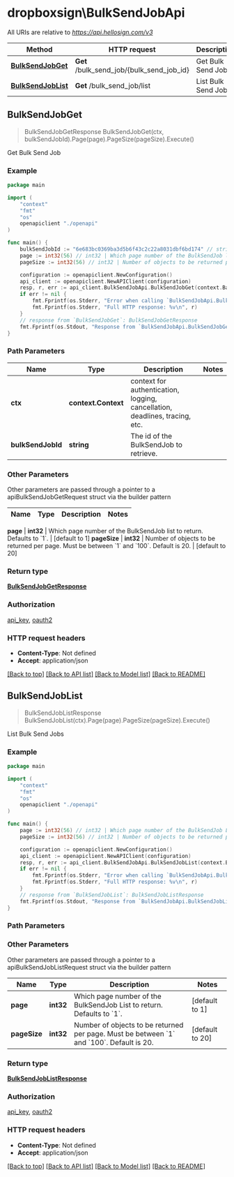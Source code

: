 # dropboxsign\BulkSendJobApi

All URIs are relative to *https://api.hellosign.com/v3*

Method | HTTP request | Description
------------- | ------------- | -------------
[**BulkSendJobGet**](BulkSendJobApi.md#BulkSendJobGet) | **Get** /bulk_send_job/{bulk_send_job_id} | Get Bulk Send Job
[**BulkSendJobList**](BulkSendJobApi.md#BulkSendJobList) | **Get** /bulk_send_job/list | List Bulk Send Jobs



## BulkSendJobGet

> BulkSendJobGetResponse BulkSendJobGet(ctx, bulkSendJobId).Page(page).PageSize(pageSize).Execute()

Get Bulk Send Job



### Example

```go
package main

import (
    "context"
    "fmt"
    "os"
    openapiclient "./openapi"
)

func main() {
    bulkSendJobId := "6e683bc0369ba3d5b6f43c2c22a8031dbf6bd174" // string | The id of the BulkSendJob to retrieve.
    page := int32(56) // int32 | Which page number of the BulkSendJob list to return. Defaults to `1`. (optional) (default to 1)
    pageSize := int32(56) // int32 | Number of objects to be returned per page. Must be between `1` and `100`. Default is 20. (optional) (default to 20)

    configuration := openapiclient.NewConfiguration()
    api_client := openapiclient.NewAPIClient(configuration)
    resp, r, err := api_client.BulkSendJobApi.BulkSendJobGet(context.Background(), bulkSendJobId).Page(page).PageSize(pageSize).Execute()
    if err != nil {
        fmt.Fprintf(os.Stderr, "Error when calling `BulkSendJobApi.BulkSendJobGet``: %v\n", err)
        fmt.Fprintf(os.Stderr, "Full HTTP response: %v\n", r)
    }
    // response from `BulkSendJobGet`: BulkSendJobGetResponse
    fmt.Fprintf(os.Stdout, "Response from `BulkSendJobApi.BulkSendJobGet`: %v\n", resp)
}
```

### Path Parameters


Name | Type | Description  | Notes
------------- | ------------- | ------------- | -------------
**ctx** | **context.Context** | context for authentication, logging, cancellation, deadlines, tracing, etc.
**bulkSendJobId** | **string** | The id of the BulkSendJob to retrieve. | 

### Other Parameters

Other parameters are passed through a pointer to a apiBulkSendJobGetRequest struct via the builder pattern


Name | Type | Description  | Notes
------------- | ------------- | ------------- | -------------

 **page** | **int32** | Which page number of the BulkSendJob list to return. Defaults to &#x60;1&#x60;. | [default to 1]
 **pageSize** | **int32** | Number of objects to be returned per page. Must be between &#x60;1&#x60; and &#x60;100&#x60;. Default is 20. | [default to 20]

### Return type

[**BulkSendJobGetResponse**](BulkSendJobGetResponse.md)

### Authorization

[api_key](../README.md#api_key), [oauth2](../README.md#oauth2)

### HTTP request headers

- **Content-Type**: Not defined
- **Accept**: application/json

[[Back to top]](#) [[Back to API list]](../README.md#documentation-for-api-endpoints)
[[Back to Model list]](../README.md#documentation-for-models)
[[Back to README]](../README.md)


## BulkSendJobList

> BulkSendJobListResponse BulkSendJobList(ctx).Page(page).PageSize(pageSize).Execute()

List Bulk Send Jobs



### Example

```go
package main

import (
    "context"
    "fmt"
    "os"
    openapiclient "./openapi"
)

func main() {
    page := int32(56) // int32 | Which page number of the BulkSendJob List to return. Defaults to `1`. (optional) (default to 1)
    pageSize := int32(56) // int32 | Number of objects to be returned per page. Must be between `1` and `100`. Default is 20. (optional) (default to 20)

    configuration := openapiclient.NewConfiguration()
    api_client := openapiclient.NewAPIClient(configuration)
    resp, r, err := api_client.BulkSendJobApi.BulkSendJobList(context.Background()).Page(page).PageSize(pageSize).Execute()
    if err != nil {
        fmt.Fprintf(os.Stderr, "Error when calling `BulkSendJobApi.BulkSendJobList``: %v\n", err)
        fmt.Fprintf(os.Stderr, "Full HTTP response: %v\n", r)
    }
    // response from `BulkSendJobList`: BulkSendJobListResponse
    fmt.Fprintf(os.Stdout, "Response from `BulkSendJobApi.BulkSendJobList`: %v\n", resp)
}
```

### Path Parameters



### Other Parameters

Other parameters are passed through a pointer to a apiBulkSendJobListRequest struct via the builder pattern


Name | Type | Description  | Notes
------------- | ------------- | ------------- | -------------
 **page** | **int32** | Which page number of the BulkSendJob List to return. Defaults to &#x60;1&#x60;. | [default to 1]
 **pageSize** | **int32** | Number of objects to be returned per page. Must be between &#x60;1&#x60; and &#x60;100&#x60;. Default is 20. | [default to 20]

### Return type

[**BulkSendJobListResponse**](BulkSendJobListResponse.md)

### Authorization

[api_key](../README.md#api_key), [oauth2](../README.md#oauth2)

### HTTP request headers

- **Content-Type**: Not defined
- **Accept**: application/json

[[Back to top]](#) [[Back to API list]](../README.md#documentation-for-api-endpoints)
[[Back to Model list]](../README.md#documentation-for-models)
[[Back to README]](../README.md)

